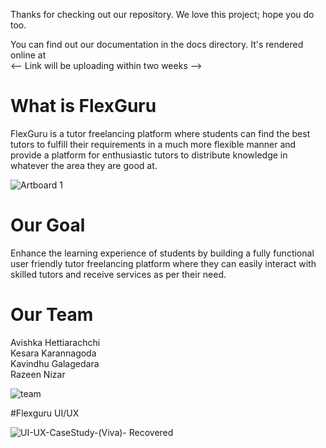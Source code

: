 Thanks for checking out our repository. We love this project; hope you do too.

You can find out our documentation in the docs directory. It's rendered online at <br />
<-- Link will be uploading within two weeks -->

# What is FlexGuru
FlexGuru is a tutor freelancing platform where students can find the best tutors to fulfill their requirements in a much more flexible manner and provide a platform for enthusiastic tutors to distribute knowledge in whatever the area they are good at.

![Artboard 1](https://user-images.githubusercontent.com/73078261/128027419-aa513cec-dffe-4563-88f3-6ed4edcec1bb.png)

# Our Goal
Enhance the learning experience of students by building a fully functional user friendly tutor freelancing platform where they can easily interact with skilled tutors and receive services as per their need.

# Our Team

Avishka Hettiarachchi <br />
Kesara Karannagoda <br />
Kavindhu Galagedara <br />
Razeen Nizar <br />

![team](https://user-images.githubusercontent.com/73078261/128051531-ae8d9cac-00f1-49b2-9eb1-d583c39a46b8.png)

#Flexguru UI/UX

![UI-UX-CaseStudy-(Viva)- Recovered](https://user-images.githubusercontent.com/73078261/132090108-a85607df-494a-4bfc-b833-98376afd14f9.jpg)


